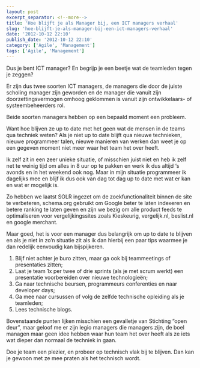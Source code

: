 ```yaml
---
layout: post
excerpt_separator: <!--more-->
title: 'Hoe blijft je als Manager bij, een ICT managers verhaal'
slug: 'hoe-blijft-je-als-manager-bij-een-ict-managers-verhaal'
date: '2012-10-12 22:10'
publish_date: '2012-10-12 22:10'
category: ['Agile', 'Management']
tags: ['Agile', 'Management']
---
```

Dus je bent ICT manager? En begrijp je een beetje wat de teamleden tegen je
zeggen?

Er zijn dus twee soorten ICT managers, de managers die door de juiste scholing
manager zijn geworden en de manager die vanuit zijn doorzettingsvermogen
omhoog geklommen is vanuit zijn ontwikkelaars- of systeembeheerders rol.

Beide soorten managers hebben op een bepaald moment een probleem.

Want hoe blijven ze up to date met het geen wat de mensen in de teams qua
techniek weten? Als je niet up to date blijft qua nieuwe technieken, nieuwe
programmeer talen, nieuwe manieren van werken dan weet je op een gegeven
moment niet meer waar het team het over heeft.

Ik zelf zit in een zeer unieke situatie, of misschien juist niet en heb ik
zelf net te weinig tijd om alles in 8 uur op te pakken en werk ik dus altijd
‘s avonds en in het weekend ook nog. Maar in mijn situatie programmeer ik
dagelijks mee en blijf ik dus ook van dag tot dag up to date met wat er kan en
wat er mogelijk is.

Zo hebben we laatst SOLR ingezet om de zoekfunctionaliteit binnen de site te
verbeteren, schema.org gebruikt om Google beter te laten indexeren en betere
ranking te laten geven en zijn we bezig om alle product feeds te optimaliseren
voor vergelijkingssites zoals Kieskeurig, vergelijk.nl, beslist.nl en google
merchant.

Maar goed, het is voor een manager dus belangrijk om up to date te blijven en
als je niet in zo’n situatie zit als ik dan hierbij een paar tips waarmee je
dan redelijk eenvoudig kan bijspijkeren.

  1. Blijf niet achter je buro zitten, maar ga ook bij teammeetings of presentaties zitten;
  2. Laat je team 1x per twee of drie sprints (als je met scrum werkt) een presentatie voorbereiden over nieuwe technologieën;
  3. Ga naar technische beursen, programmeurs conferenties en naar developer days;
  4. Ga mee naar cursussen of volg de zelfde technische opleiding als je teamleden;
  5. Lees technische blogs.

Bovenstaande punten lijken misschien een gevalletje van Stichting “open deur”,
maar geloof me er zijn legio managers die managers zijn, de boel managen maar
geen idee hebben waar hun team het over heeft als ze iets wat dieper dan
normaal de techniek in gaan.

Doe je team een plezier, en probeer op technisch vlak bij te blijven. Dan kan
je gewoon met ze mee praten als het technisch wordt.

